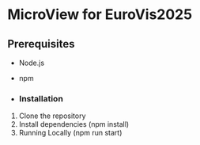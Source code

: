 # MicroView for EuroVis2025



## Prerequisites

- Node.js
- npm

- ### Installation

1. Clone the repository
2. Install dependencies (npm install)
3. Running Locally (npm run start)
